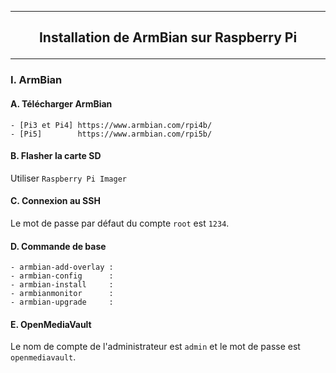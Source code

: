 ------------------------------------------------------------------------------------------------------------------------------------------------------------------------------
## <p align='center'> Installation de ArmBian sur Raspberry Pi </p>

------------------------------------------------------------------------------------------------------------------------------------------------------------------------------
### I. ArmBian
#### A. Télécharger ArmBian
```
- [Pi3 et Pi4] https://www.armbian.com/rpi4b/
- [Pi5]        https://www.armbian.com/rpi5b/
```

#### B. Flasher la carte SD
Utiliser `Raspberry Pi Imager`

#### C. Connexion au SSH
Le mot de passe par défaut du compte `root` est `1234`.

#### D. Commande de base
```
- armbian-add-overlay :
- armbian-config      :
- armbian-install     :
- armbianmonitor      :
- armbian-upgrade     :
```

#### E. OpenMediaVault
Le nom de compte de l'administrateur est `admin` et le mot de passe est `openmediavault`.
